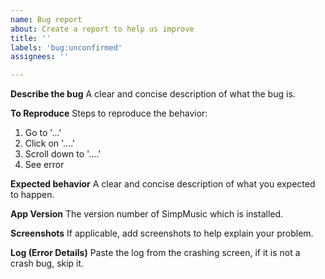 ```yaml
---
name: Bug report
about: Create a report to help us improve
title: ''
labels: 'bug:unconfirmed'
assignees: ''

---
```


**Describe the bug**
A clear and concise description of what the bug is.

**To Reproduce**
Steps to reproduce the behavior:
1. Go to '...'
2. Click on '....'
3. Scroll down to '....'
4. See error

**Expected behavior**
A clear and concise description of what you expected to happen.

**App Version**
The version number of SimpMusic which is installed.

**Screenshots**
If applicable, add screenshots to help explain your problem.

**Log (Error Details)**
Paste the log from the crashing screen, if it is not a crash bug, skip it.
